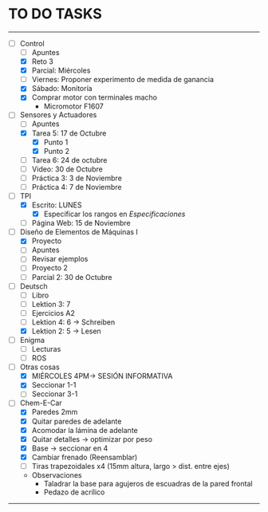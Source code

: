 # TO DO TASKS 


---

- [ ] Control
	- [ ] Apuntes
	- [x] Reto 3
	- [x] Parcial: Miércoles
	- [ ] Viernes: Proponer experimento de medida de ganancia
	- [x] Sábado: Monitoría
	- [x] Comprar motor con terminales macho
		- Micromotor F1607
		
- [ ] Sensores y Actuadores
	- [ ] Apuntes
	- [x] Tarea 5: 17 de Octubre
		- [x] Punto 1
		- [x] Punto 2
	- [ ] Tarea 6: 24 de octubre
	- [ ] Video: 30 de Octubre
	- [ ] Práctica 3: 3 de Noviembre
	- [ ] Práctica 4: 7 de Noviembre
	
- [ ] TPI
	- [x] Escrito: LUNES
		- [x] Especificar los rangos en _Especificaciones_
	- [ ] Página Web: 15 de Noviembre

- [ ] Diseño de Elementos de Máquinas I
	- [x] Proyecto
	- [ ] Apuntes
	- [ ] Revisar ejemplos
	- [ ] Proyecto 2
	- [ ] Parcial 2: 30 de Octubre

- [ ] Deutsch
	- [ ] Libro
	- [ ] Lektion 3: 7
	- [ ] Ejercicios A2
	- [ ] Lektion 4: 6 -> Schreiben
	- [x] Lektion 2: 5 -> Lesen
 
 - [ ] Enigma
	 - [ ] Lecturas
	 - [ ] ROS

 - [ ] Otras cosas
	 - [x] MIÉRCOLES 4PM-> SESIÓN INFORMATIVA
	 - [x] Seccionar 1-1
	 - [ ] Seccionar 3-1

- [ ] Chem-E-Car
	- [x] Paredes 2mm
	- [x] Quitar paredes de adelante
	- [x] Acomodar la lámina de adelante
	- [x] Quitar detalles -> optimizar por peso
	- [x] Base -> seccionar en 4
	- [x] Cambiar frenado (Reensamblar)
	- [ ] Tiras trapezoidales x4 (15mm altura, largo > dist. entre ejes)
	- Observaciones
		- Taladrar la base para agujeros de escuadras de la pared frontal
		- Pedazo de acrílico

---










